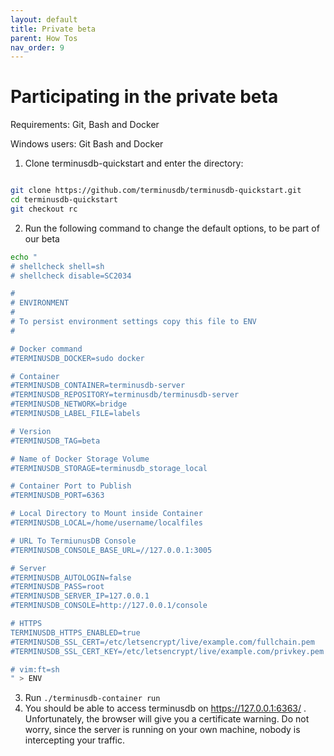 ```yaml
---
layout: default
title: Private beta
parent: How Tos
nav_order: 9
---
```


# Participating in the private beta

Requirements: Git, Bash and Docker

Windows users: Git Bash and Docker

1. Clone terminusdb-quickstart and enter the directory:

```bash

git clone https://github.com/terminusdb/terminusdb-quickstart.git
cd terminusdb-quickstart
git checkout rc
```

2. Run the following command to change the default options, to be part of our beta

```bash
echo "
# shellcheck shell=sh
# shellcheck disable=SC2034

#
# ENVIRONMENT
#
# To persist environment settings copy this file to ENV
#

# Docker command
#TERMINUSDB_DOCKER=sudo docker

# Container 
#TERMINUSDB_CONTAINER=terminusdb-server
#TERMINUSDB_REPOSITORY=terminusdb/terminusdb-server
#TERMINUSDB_NETWORK=bridge
#TERMINUSDB_LABEL_FILE=labels

# Version
#TERMINUSDB_TAG=beta

# Name of Docker Storage Volume
#TERMINUSDB_STORAGE=terminusdb_storage_local

# Container Port to Publish
#TERMINUSDB_PORT=6363

# Local Directory to Mount inside Container
#TERMINUSDB_LOCAL=/home/username/localfiles

# URL To TermiunusDB Console
#TERMINUSDB_CONSOLE_BASE_URL=//127.0.0.1:3005

# Server
#TERMINUSDB_AUTOLOGIN=false
#TERMINUSDB_PASS=root
#TERMINUSDB_SERVER_IP=127.0.0.1
#TERMINUSDB_CONSOLE=http://127.0.0.1/console

# HTTPS
TERMINUSDB_HTTPS_ENABLED=true
#TERMINUSDB_SSL_CERT=/etc/letsencrypt/live/example.com/fullchain.pem
#TERMINUSDB_SSL_CERT_KEY=/etc/letsencrypt/live/example.com/privkey.pem

# vim:ft=sh
" > ENV
```

3. Run `./terminusdb-container run`
4. You should be able to access terminusdb on https://127.0.0.1:6363/ . Unfortunately, the browser
   will give you a certificate warning. Do not worry, since the server is running on your own machine, nobody
   is intercepting your traffic.
